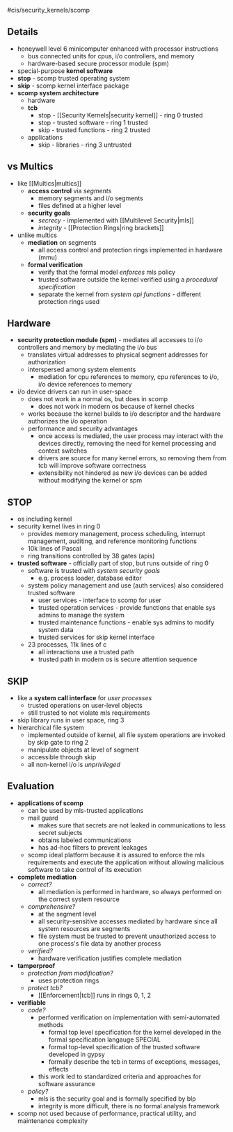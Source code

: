 #cis/security_kernels/scomp 
## Details
- honeywell level 6 minicomputer enhanced with processor instructions
	- bus connected units for cpus, i/o controllers, and memory
	- hardware-based secure processor module (spm)
- special-purpose **kernel software**
- **stop** - scomp trusted operating system
- **skip** - scomp kernel interface package
- **scomp system architecture**
	- hardware
	- **tcb**
		- stop - [[Security Kernels|security kernel]] - ring 0 trusted
		- stop - trusted software - ring 1 trusted
		- skip - trusted functions - ring 2 trusted
	- applications
		- skip - libraries - ring 3 untrusted
## vs Multics
- like [[Multics|multics]]
	- **access control** via *segments*
		- memory segments and i/o segments
		- files defined at a higher level
	- **security goals**
		- *secrecy* - implemented with [[Multilevel Security|mls]]
		- *integrity* - [[Protection Rings|ring brackets]]
- unlike multics
	- **mediation** on segments
		- all access control and protection rings implemented in hardware (mmu)
	- **formal verification**
		- verify that the formal model *enforces* mls policy
		- trusted software outside the kernel verified using a *procedural specification*
		- separate the kernel from *system api functions* - different protection rings used
## Hardware
- **security protection module (spm)** - mediates all accesses to i/o controllers and memory by mediating the i/o bus
	- translates virtual addresses to physical segment addresses for authorization
	- interspersed among system elements
		- mediation for cpu references to memory, cpu references to i/o, i/o device references to memory
- i/o device drivers can run in user-space
	- does not work in a normal os, but does in scomp
		- does not work in modern os because of kernel checks
	- works because the kernel builds to i/o descriptor and the hardware authorizes the i/o operation
	- performance and security advantages
		- once access is mediated, the user process may interact with the devices directly, removing the need for kernel processing and context switches
		- drivers are source for many kernel errors, so removing them from tcb will improve software correctness
		- extensibility not hindered as new i/o devices can be added without modifying the kernel or spm
## STOP
- os including kernel
- security kernel lives in ring 0
	- provides memory management, process scheduling, interrupt management, auditing, and reference monitoring functions
	- 10k lines of Pascal
	- ring transitions controlled by 38 gates (apis)
- **trusted software** - officially part of stop, but runs outside of ring 0
	- software is trusted with *system security goals*
		- e.g. process loader, database editor
	- system policy management and use (auth services) also considered trusted software
		- user services - interface to scomp for user
		- trusted operation services - provide functions that enable sys admins to manage the system
		- trusted maintenance functions - enable sys admins to modify system data
		- trusted services for skip kernel interface
	- 23 processes, 11k lines of c
		- all interactions use a trusted path
		- trusted path in modern os is secure attention sequence
## SKIP
- like a **system call interface** for *user processes*
	- trusted operations on user-level objects
	- still trusted to not violate mls requirements
- skip library runs in user space, ring 3
- hierarchical file system
	- implemented outside of kernel, all file system operations are invoked by skip gate to ring 2
	- manipulate objects at level of segment
	- accessible through skip
	- all non-kernel i/o is *unprivileged*
## Evaluation
- **applications of scomp**
	- can be used by mls-trusted applications
	- mail guard
		- makes sure that secrets are not leaked in communications to less secret subjects
		- obtains labeled communications
		- has ad-hoc filters to prevent leakages
	- scomp ideal platform because it is assured to enforce the mls requirements and execute the application without allowing malicious software to take control of its execution
- **complete mediation**
	- *correct?*
		- all mediation is performed in hardware, so always performed on the correct system resource
	- *comprehensive?*
		- at the segment level
		- all security-sensitive accesses mediated by hardware since all system resources are segments
		- file system must be trusted to prevent unauthorized access to one process's file data by another process
	- *verified?*
		- hardware verification justifies complete mediation
- **tamperproof**
	- *protection from modification?*
		- uses protection rings
	- *protect tcb?*
		- [[Enforcement|tcb]] runs in rings 0, 1, 2
- **verifiable**
	- *code?*
		- performed verification on implementation with semi-automated methods
			- formal top level specification for the kernel developed in the formal specification langauge SPECIAL
			- formal top-level specification of the trusted software developed in gypsy
			- formally describe the tcb in terms of exceptions, messages, effects
		- this work led to standardized criteria and approaches for software assurance
	- *policy?*
		- mls is the security goal and is formally specified by blp
		- integrity is more difficult, there is no formal analysis framework
- scomp not used because of performance, practical utility, and maintenance complexity